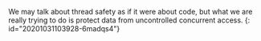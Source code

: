 We may talk about thread safety as if it were about code, but what we are really trying to do is
protect data from uncontrolled concurrent access.
{: id="20201031103928-6madqs4"}
